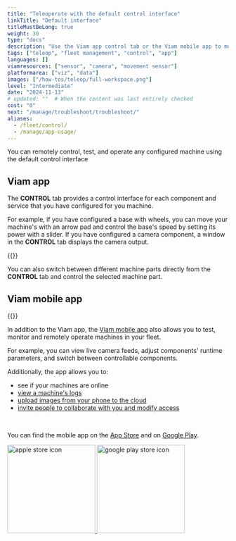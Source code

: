 ```yaml
---
title: "Teleoperate with the default control interface"
linkTitle: "Default interface"
titleMustBeLong: true
weight: 30
type: "docs"
description: "Use the Viam app control tab or the Viam mobile app to monitor and remotely operate your machines."
tags: ["teleop", "fleet management", "control", "app"]
languages: []
viamresources: ["sensor", "camera", "movement sensor"]
platformarea: ["viz", "data"]
images: ["/how-tos/teleop/full-workspace.png"]
level: "Intermediate"
date: "2024-11-13"
# updated: ""  # When the content was last entirely checked
cost: "0"
next: "/manage/troubleshoot/troubleshoot/"
aliases:
  - /fleet/control/
  - /manage/app-usage/
---
```


You can remotely control, test, and operate any configured machine using the default control interface

## Viam app

The **CONTROL** tab provides a control interface for each component and service that you have configured for you machine.

For example, if you have configured a base with wheels, you can move your machine's with an arrow pad and control the base's speed by setting its power with a slider.
If you have configured a camera component, a window in the **CONTROL** tab displays the camera output.

{{<gif webm_src="/fleet/control.webm" mp4_src="/fleet/control.mp4" alt="Using the control tab" max-width="800px">}}

You can also switch between different machine parts directly from the **CONTROL** tab and control the selected machine part.

## Viam mobile app

{{<gif webm_src="/fleet/mobile-app-control.webm" mp4_src="/fleet/mobile-app-control.mp4" alt="Using the control interface under the locations tab on the Viam mobile app" class="alignright" max-width="300px">}}

In addition to the Viam app, the [Viam mobile app](/manage/troubleshoot/teleoperate/default-interface/#viam-mobile-app) also allows you to test, monitor and remotely operate machines in your fleet.

For example, you can view live camera feeds, adjust components' runtime parameters, and switch between controllable components.

Additionally, the app allows you to:

- see if your machines are online
- [view a machine's logs](/manage/troubleshoot/troubleshoot/#check-logs)
- [upload images from your phone to the cloud](/data-ai/ai/advanced/upload-external-data/#upload-images-with-the-viam-mobile-app)
- [invite people to collaborate with you and modify access](/manage/troubleshoot/teleoperate/default-interface/#viam-mobile-app)

<br>

You can find the mobile app on the [App Store](https://apps.apple.com/vn/app/viam-robotics/id6451424162) and on [Google Play](https://play.google.com/store/apps/details?id=com.viam.viammobile&hl=en&gl=US).

<a href="https://apps.apple.com/vn/app/viam-robotics/id6451424162" target="_blank">
  <img src="https://github.com/viamrobotics/docs/assets/90707162/a470b65d-1b97-412f-9f97-daf902f2f053" width="200px" alt="apple store icon" class="center-if-small" >
</a>

<a href="https://play.google.com/store/apps/details?id=com.viam.viammobile&hl=en&gl=US" target="_blank">
  <img src="https://github.com/viamrobotics/docs/assets/90707162/6ebd6960-08c5-41d4-81f9-42293fbfdfd4" width="200px" alt="google play store icon" class="center-if-small" >
</a>
